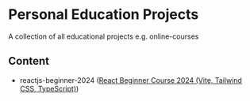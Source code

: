 # Personal Education Projects

A collection of all educational projects e.g. online-courses

## Content

- reactjs-beginner-2024 ([React Beginner Course 2024 (Vite, Tailwind CSS, TypeScript)](https://www.youtube.com/watch?v=siTUv1L9ymM))
